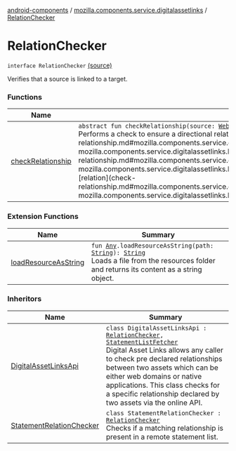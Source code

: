 [android-components](../../index.md) / [mozilla.components.service.digitalassetlinks](../index.md) / [RelationChecker](./index.md)

# RelationChecker

`interface RelationChecker` [(source)](https://github.com/mozilla-mobile/android-components/blob/master/components/service/digitalassetlinks/src/main/java/mozilla/components/service/digitalassetlinks/RelationChecker.kt#L10)

Verifies that a source is linked to a target.

### Functions

| Name | Summary |
|---|---|
| [checkRelationship](check-relationship.md) | `abstract fun checkRelationship(source: `[`Web`](../-asset-descriptor/-web/index.md)`, relation: `[`Relation`](../-relation/index.md)`, target: `[`AssetDescriptor`](../-asset-descriptor/index.md)`): `[`Boolean`](https://kotlinlang.org/api/latest/jvm/stdlib/kotlin/-boolean/index.html)<br>Performs a check to ensure a directional relationships exists between the specified [source](check-relationship.md#mozilla.components.service.digitalassetlinks.RelationChecker$checkRelationship(mozilla.components.service.digitalassetlinks.AssetDescriptor.Web, mozilla.components.service.digitalassetlinks.Relation, mozilla.components.service.digitalassetlinks.AssetDescriptor)/source) and [target](check-relationship.md#mozilla.components.service.digitalassetlinks.RelationChecker$checkRelationship(mozilla.components.service.digitalassetlinks.AssetDescriptor.Web, mozilla.components.service.digitalassetlinks.Relation, mozilla.components.service.digitalassetlinks.AssetDescriptor)/target) assets. The relationship must match the [relation](check-relationship.md#mozilla.components.service.digitalassetlinks.RelationChecker$checkRelationship(mozilla.components.service.digitalassetlinks.AssetDescriptor.Web, mozilla.components.service.digitalassetlinks.Relation, mozilla.components.service.digitalassetlinks.AssetDescriptor)/relation) type given. |

### Extension Functions

| Name | Summary |
|---|---|
| [loadResourceAsString](../../mozilla.components.support.test.file/kotlin.-any/load-resource-as-string.md) | `fun `[`Any`](https://kotlinlang.org/api/latest/jvm/stdlib/kotlin/-any/index.html)`.loadResourceAsString(path: `[`String`](https://kotlinlang.org/api/latest/jvm/stdlib/kotlin/-string/index.html)`): `[`String`](https://kotlinlang.org/api/latest/jvm/stdlib/kotlin/-string/index.html)<br>Loads a file from the resources folder and returns its content as a string object. |

### Inheritors

| Name | Summary |
|---|---|
| [DigitalAssetLinksApi](../../mozilla.components.service.digitalassetlinks.api/-digital-asset-links-api/index.md) | `class DigitalAssetLinksApi : `[`RelationChecker`](./index.md)`, `[`StatementListFetcher`](../-statement-list-fetcher/index.md)<br>Digital Asset Links allows any caller to check pre declared relationships between two assets which can be either web domains or native applications. This class checks for a specific relationship declared by two assets via the online API. |
| [StatementRelationChecker](../../mozilla.components.service.digitalassetlinks.local/-statement-relation-checker/index.md) | `class StatementRelationChecker : `[`RelationChecker`](./index.md)<br>Checks if a matching relationship is present in a remote statement list. |
